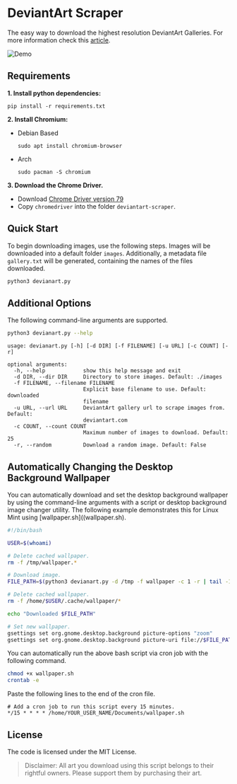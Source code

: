 # DeviantArt Scraper

The easy way to download the highest resolution DeviantArt Galleries. For more information check this [article](https://mlvnt.com/blog/tech/2018/05/scraping-deviantart/).

![Demo](demo.gif)

## Requirements

**1. Install python dependencies:**

```
pip install -r requirements.txt
```

**2. Install Chromium:**

- Debian Based

    ```
    sudo apt install chromium-browser
    ```

- Arch

    ```
    sudo pacman -S chromium
    ```

**3. Download the Chrome Driver.**

- Download [Chrome Driver version 79](https://chromedriver.storage.googleapis.com/index.html?path=79.0.3945.36/)
- Copy `chromedriver` into the folder `deviantart-scraper`.


## Quick Start

To begin downloading images, use the following steps. Images will be downloaded into a default folder `images`. Additionally, a metadata file `gallery.txt` will be generated, containing the names of the files downloaded.

```bash
python3 devianart.py
```

## Additional Options

The following command-line arguments are supported.

```bash
python3 devianart.py --help
```

```text
usage: devianart.py [-h] [-d DIR] [-f FILENAME] [-u URL] [-c COUNT] [-r]

optional arguments:
  -h, --help            show this help message and exit
  -d DIR, --dir DIR     Directory to store images. Default: ./images
  -f FILENAME, --filename FILENAME
                        Explicit base filename to use. Default: downloaded
                        filename
  -u URL, --url URL     DeviantArt gallery url to scrape images from. Default:
                        deviantart.com
  -c COUNT, --count COUNT
                        Maximum number of images to download. Default: 25
  -r, --random          Download a random image. Default: False
```

## Automatically Changing the Desktop Background Wallpaper

You can automatically download and set the desktop background wallpaper by using the command-line arguments with a script or desktop background image changer utility. The following example demonstrates this for Linux Mint using [wallpaper.sh]((wallpaper.sh).

```bash
#!/bin/bash

USER=$(whoami)

# Delete cached wallpaper.
rm -f /tmp/wallpaper.*

# Download image.
FILE_PATH=$(python3 devianart.py -d /tmp -f wallpaper -c 1 -r | tail -1)

# Delete cached wallpaper.
rm -f /home/$USER/.cache/wallpaper/*

echo "Downloaded $FILE_PATH"

# Set new wallpaper.
gsettings set org.gnome.desktop.background picture-options "zoom"
gsettings set org.gnome.desktop.background picture-uri file://$FILE_PATH
```

You can automatically run the above bash script via cron job with the following command.

```bash
chmod +x wallpaper.sh
crontab -e
```

Paste the following lines to the end of the cron file.

```
# Add a cron job to run this script every 15 minutes.
*/15 * * * * /home/YOUR_USER_NAME/Documents/wallpaper.sh
```

## License

The code is licensed under the MIT License.

> Disclaimer: All art you download using this script belongs to their rightful owners. Please support them by purchasing their art.